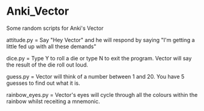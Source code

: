 # Anki_Vector
Some random scripts for Anki's Vector

attitude.py = Say "Hey Vector" and he will respond by saying "I'm getting a little fed up with all these demands"

dice.py = Type Y to roll a die or type N to exit the program. Vector will say the result of the die roll out loud.

guess.py = Vector will think of a number between 1 and 20. You have 5 guesses to find out what it is.

rainbow_eyes.py = Vector's eyes will cycle through all the colours within the rainbow whilst receiting a mnemonic.
